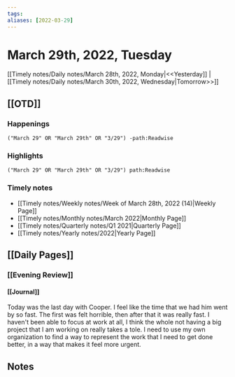 ```yaml
---
tags:
aliases: [2022-03-29]
---
```


# March 29th, 2022, Tuesday

[[Timely notes/Daily notes/March 28th, 2022, Monday|<<Yesterday]] | [[Timely notes/Daily notes/March 30th, 2022, Wednesday|Tomorrow>>]]

## [[OTD]]

### Happenings

```query
("March 29" OR "March 29th" OR "3/29") -path:Readwise
```

### Highlights

```query
("March 29" OR "March 29th" OR "3/29") path:Readwise
```

### Timely notes
- [[Timely notes/Weekly notes/Week of March 28th, 2022 (14)|Weekly Page]]
- [[Timely notes/Monthly notes/March 2022|Monthly Page]]
- [[Timely notes/Quarterly notes/Q1 2021|Quarterly Page]]
- [[Timely notes/Yearly notes/2022|Yearly Page]]

## [[Daily Pages]]

### [[Evening Review]]

#### [[Journal]]

Today was the last day with Cooper. I feel like the time that we had him went by so fast. The first was felt horrible, then after that it was really fast. I haven't been able to focus at work at all, I think the whole not having a big project that I am working on really takes a tole. I need to use my own organization to find a way to represent the work that I need to get done better, in a way that makes it feel more urgent.

## Notes
